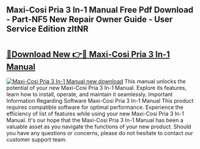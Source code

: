 ## Maxi-Cosi Pria 3 In-1 Manual Free Pdf Download - Part-NF5 New Repair Owner Guide - User Service Edition zItNR

# <h2><a href="http://bc1285.oget.top/?id=Maxi-Cosi+Pria+3+In-1+Manual">🔗Download New 👉🔴 Maxi-Cosi Pria 3 In-1 Manual</a></h2>

[![Maxi-Cosi Pria 3 In-1 Manual new download](https://i.imgur.com/5g1atiW.png)](http://bc1285.oget.top/?id=Maxi-Cosi+Pria+3+In-1+Manual)
This manual unlocks the potential of your new Maxi-Cosi Pria 3 In-1 Manual. Explore its features, learn how to install, operate, and maintain it seamlessly. Important Information Regarding Software Maxi-Cosi Pria 3 In-1 Manual This product requires compatible software for optimal performance. Experience the efficiency of list of features while using your new Maxi-Cosi Pria 3 In-1 Manual. It's our hope that the Maxi-Cosi Pria 3 In-1 Manual has been a valuable asset as you navigate the functions of your new product. Should you have any questions or concerns, please do not hesitate to contact our customer support team.

